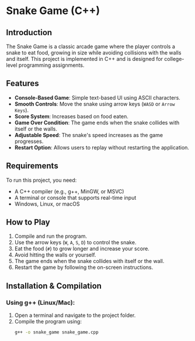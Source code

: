 # Snake Game (C++)

## Introduction
The Snake Game is a classic arcade game where the player controls a snake to eat food, growing in size while avoiding collisions with the walls and itself. This project is implemented in C++ and is designed for college-level programming assignments.

## Features
- **Console-Based Game**: Simple text-based UI using ASCII characters.
- **Smooth Controls**: Move the snake using arrow keys (`WASD` or `Arrow Keys`).
- **Score System**: Increases based on food eaten.
- **Game Over Condition**: The game ends when the snake collides with itself or the walls.
- **Adjustable Speed**: The snake's speed increases as the game progresses.
- **Restart Option**: Allows users to replay without restarting the application.

## Requirements
To run this project, you need:
- A C++ compiler (e.g., g++, MinGW, or MSVC)
- A terminal or console that supports real-time input
- Windows, Linux, or macOS

## How to Play
1. Compile and run the program.
2. Use the arrow keys (`W`, `A`, `S`, `D`)  to control the snake.
3. Eat the food (`#`) to grow longer and increase your score.
4. Avoid hitting the walls or yourself.
5. The game ends when the snake collides with itself or the wall.
6. Restart the game by following the on-screen instructions.

## Installation & Compilation
### Using g++ (Linux/Mac):
1. Open a terminal and navigate to the project folder.
2. Compile the program using:
   ```sh
   g++ -o snake_game snake_game.cpp
